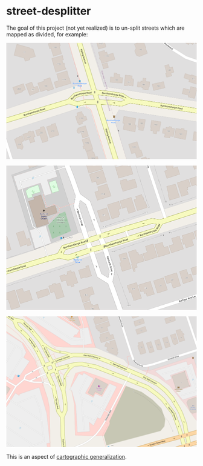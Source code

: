 # street-desplitter

The goal of this project (not yet realized) is to un-split streets which are mapped as divided, for example:

![A](./docs/A.png)

![B](./docs/B.png)

![C](./docs/C.png)

This is an aspect of [cartographic generalization](https://en.wikipedia.org/wiki/Cartographic_generalization).
